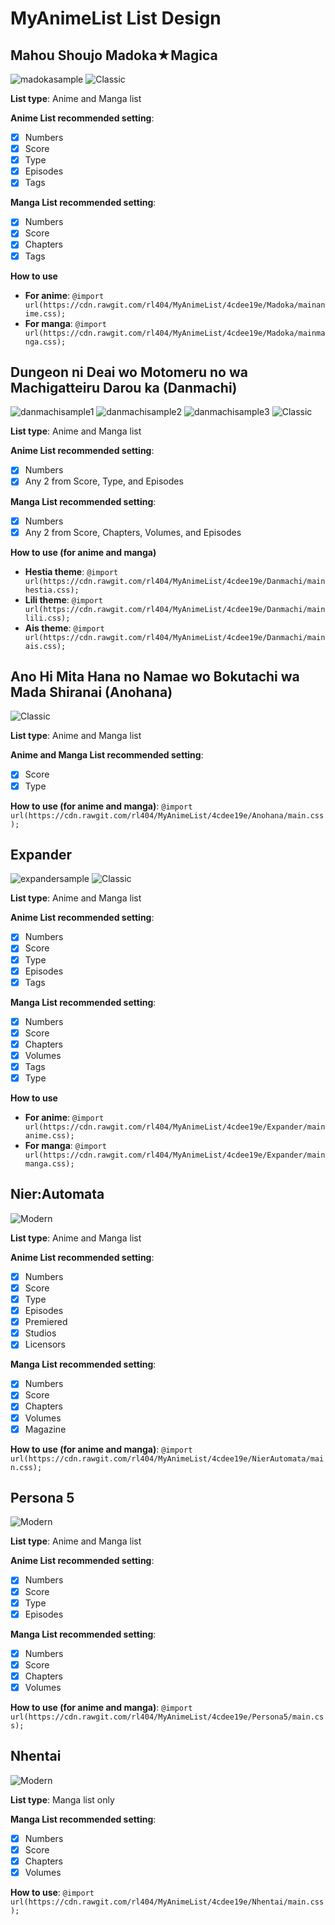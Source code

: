 # MyAnimeList List Design

## Mahou Shoujo Madoka★Magica
![madokasample](https://raw.githubusercontent.com/rl404/MyAnimeList/master/Madoka/images/sample.png)
![Classic][classiclogo]

**List type**: Anime and Manga list

**Anime List recommended setting**:
- [x] Numbers
- [x] Score
- [x] Type
- [x] Episodes
- [x] Tags

**Manga List recommended setting**:
- [x] Numbers
- [x] Score
- [x] Chapters
- [x] Tags

**How to use**
* **For anime**: `@import url(https://cdn.rawgit.com/rl404/MyAnimeList/4cdee19e/Madoka/mainanime.css);`
* **For manga**: `@import url(https://cdn.rawgit.com/rl404/MyAnimeList/4cdee19e/Madoka/mainmanga.css);`

## Dungeon ni Deai wo Motomeru no wa Machigatteiru Darou ka (Danmachi)
![danmachisample1](https://raw.githubusercontent.com/rl404/MyAnimeList/master/Danmachi/images/sample1.png)
![danmachisample2](https://raw.githubusercontent.com/rl404/MyAnimeList/master/Danmachi/images/sample2.png)
![danmachisample3](https://raw.githubusercontent.com/rl404/MyAnimeList/master/Danmachi/images/sample3.png)
![Classic][classiclogo]

**List type**: Anime and Manga list

**Anime List recommended setting**:
- [x] Numbers
- [x] Any 2 from Score, Type, and Episodes

**Manga List recommended setting**:
- [x] Numbers
- [x] Any 2 from Score, Chapters, Volumes, and Episodes

**How to use (for anime and manga)**
* **Hestia theme**: `@import url(https://cdn.rawgit.com/rl404/MyAnimeList/4cdee19e/Danmachi/mainhestia.css);`
* **Lili theme**: `@import url(https://cdn.rawgit.com/rl404/MyAnimeList/4cdee19e/Danmachi/mainlili.css);`
* **Ais theme**: `@import url(https://cdn.rawgit.com/rl404/MyAnimeList/4cdee19e/Danmachi/mainais.css);`

## Ano Hi Mita Hana no Namae wo Bokutachi wa Mada Shiranai (Anohana)
![Classic][classiclogo]

**List type**: Anime and Manga list

**Anime and Manga List recommended setting**:
- [x] Score
- [x] Type

**How to use (for anime and manga)**: `@import url(https://cdn.rawgit.com/rl404/MyAnimeList/4cdee19e/Anohana/main.css);`

## Expander
![expandersample](https://raw.githubusercontent.com/rl404/MyAnimeList/master/Expander/images/sample.png)
![Classic][classiclogo]

**List type**: Anime and Manga list

**Anime List recommended setting**:
- [x] Numbers
- [x] Score
- [x] Type
- [x] Episodes
- [x] Tags

**Manga List recommended setting**:
- [x] Numbers
- [x] Score
- [x] Chapters
- [x] Volumes
- [x] Tags
- [x] Type

**How to use**
* **For anime**: `@import url(https://cdn.rawgit.com/rl404/MyAnimeList/4cdee19e/Expander/mainanime.css);`
* **For manga**: `@import url(https://cdn.rawgit.com/rl404/MyAnimeList/4cdee19e/Expander/mainmanga.css);`

## Nier:Automata
![Modern][modernlogo]

**List type**: Anime and Manga list

**Anime List recommended setting**:
- [x] Numbers
- [x] Score
- [x] Type
- [x] Episodes
- [x] Premiered
- [x] Studios
- [x] Licensors

**Manga List recommended setting**:
- [x] Numbers
- [x] Score
- [x] Chapters
- [x] Volumes
- [x] Magazine

**How to use (for anime and manga)**: `@import url(https://cdn.rawgit.com/rl404/MyAnimeList/4cdee19e/NierAutomata/main.css);`

## Persona 5
![Modern][modernlogo]

**List type**: Anime and Manga list

**Anime List recommended setting**:
- [x] Numbers
- [x] Score
- [x] Type
- [x] Episodes

**Manga List recommended setting**:
- [x] Numbers
- [x] Score
- [x] Chapters
- [x] Volumes

**How to use (for anime and manga)**: `@import url(https://cdn.rawgit.com/rl404/MyAnimeList/4cdee19e/Persona5/main.css);`

## Nhentai
![Modern][modernlogo]

**List type**: Manga list only

**Manga List recommended setting**:
- [x] Numbers
- [x] Score
- [x] Chapters
- [x] Volumes

**How to use**: `@import url(https://cdn.rawgit.com/rl404/MyAnimeList/4cdee19e/Nhentai/main.css);`

[classiclogo]: https://raw.githubusercontent.com/rl404/MyAnimeList/master/Images/classic.png
[modernlogo]: https://raw.githubusercontent.com/rl404/MyAnimeList/master/Images/modern.png